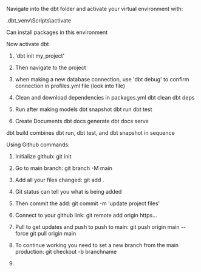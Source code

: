 Navigate into the dbt folder and activate your virtual environment with:

.dbt_venv\Scripts\activate

Can install packages in this environment



Now activate dbt

1. 'dbt init my_project'
2. Then navigate to the project 
3. when making a new database connection, use 'dbt debug' to confirm connection in profiles.yml file (look into file)
4. Clean and download dependencies in packages.yml
dbt clean
dbt deps
5. Run after making models
dbt snapshot
dbt run 
dbt test

6. Create Documents
dbt docs generate
dbt docs serve


dbt build combines dbt run, dbt test, and dbt snapshot in sequence


Using Github commands:

1. Initialize github: git init
2. Go to main branch: git branch -M main
3. Add all your files changed: git add .
4. Git status can tell you what is being added
5. Then commit the add: git commit -m 'update project files'
6. Connect to your github link: git remote add origin https...
7. Pull to get updates and push to push to main: git push origin main --force
git pull origin main

8. To continue working you need to set a new branch from the main production: git checkout -b branchname
9.  






